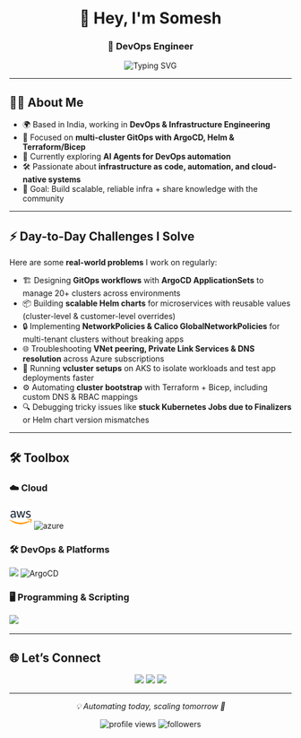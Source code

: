 <h1 align="center">👋 Hey, I'm Somesh</h1>
<h3 align="center">🚀 DevOps Engineer </h3>

<p align="center">
  <img src="https://readme-typing-svg.herokuapp.com?font=Fira+Code&pause=1000&color=2ED573&center=true&vCenter=true&width=600&lines=Automating+the+world%2C+one+pipeline+at+a+time;Cloud+%7C+Kubernetes+%7C+GitOps;Exploring+AI+Agents+for+DevOps" alt="Typing SVG" />
</p>

---

## 🧑‍💻 About Me  

- 🌍 Based in India, working in **DevOps & Infrastructure Engineering**  
- 🔭 Focused on **multi-cluster GitOps with ArgoCD, Helm & Terraform/Bicep**  
- 🌱 Currently exploring **AI Agents for DevOps automation**  
- 🛠️ Passionate about **infrastructure as code, automation, and cloud-native systems**  
- 🎯 Goal: Build scalable, reliable infra + share knowledge with the community  

---

## ⚡ Day-to-Day Challenges I Solve  

Here are some **real-world problems** I work on regularly:  

- 🏗️ Designing **GitOps workflows** with **ArgoCD ApplicationSets** to manage 20+ clusters across environments  
- 📦 Building **scalable Helm charts** for microservices with reusable values (cluster-level & customer-level overrides)  
- 🔒 Implementing **NetworkPolicies & Calico GlobalNetworkPolicies** for multi-tenant clusters without breaking apps  
- 🌐 Troubleshooting **VNet peering, Private Link Services & DNS resolution** across Azure subscriptions  
- 🚀 Running **vcluster setups** on AKS to isolate workloads and test app deployments faster  
- ⚙️ Automating **cluster bootstrap** with Terraform + Bicep, including custom DNS & RBAC mappings  
- 🔍 Debugging tricky issues like **stuck Kubernetes Jobs due to Finalizers** or Helm chart version mismatches  

---

## 🛠️ Toolbox  

### ☁️ Cloud
<p align="left">
  <img src="https://raw.githubusercontent.com/devicons/devicon/master/icons/amazonwebservices/amazonwebservices-original-wordmark.svg" alt="aws" width="40" height="40"/>
  <img src="https://www.vectorlogo.zone/logos/microsoft_azure/microsoft_azure-icon.svg" alt="azure" width="50" height="50"/>
</p>

### 🛠️ DevOps & Platforms
<p align="left">
  <img src="https://skillicons.dev/icons?i=kubernetes,docker,terraform,jenkins,githubactions&perline=7" />
  <img src="https://www.vectorlogo.zone/logos/argoprojio/argoprojio-icon.svg" height="40" width="40" alt="ArgoCD"/>
</p>

### 🖥️ Programming & Scripting
<p align="left">
  <img src="https://skillicons.dev/icons?i=bash,python,git,linux&perline=7" />
</p>

---

## 🌐 Let’s Connect  

<p align="center">
  <a href="https://www.linkedin.com/in/iamsomeshpanigrahi"><img src="https://img.shields.io/badge/LinkedIn-%230A66C2.svg?&style=for-the-badge&logo=linkedin&logoColor=white" /></a>
  <a href="sonupanigrahi28@gmail.com"><img src="https://img.shields.io/badge/Email-D14836?style=for-the-badge&logo=gmail&logoColor=white" /></a>
  <a href="https://devops-with-somesh.hashnode.dev/"><img src="https://img.shields.io/badge/Hashnode-2962FF?style=for-the-badge&logo=hashnode&logoColor=white" /></a>
</p>

---

<p align="center">
  <i>💡 Automating today, scaling tomorrow 🚀</i>
</p>

<p align="center">
  <img src="https://komarev.com/ghpvc/?username=someshpanigrahi&style=flat-square&color=blue" alt="profile views"/>
  <img src="https://img.shields.io/github/followers/someshpanigrahi?style=social" alt="followers"/>
</p>

